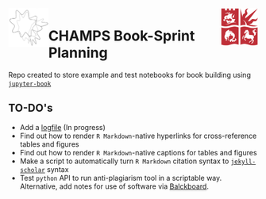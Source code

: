 
<a href="https://champsproject.com/">
  <img src="demo/champsbook/content/images/logo/champs_logo.jpg" width="16%" align="left">
</a>    
  
<a href="http://www.bristol.ac.uk/maths/">
    <img src="demo/champsbook/content/images/logo/uob-logo.png" width="15%" align="right">
</a>



# CHAMPS Book-Sprint Planning

Repo created to store example and test notebooks for book building using [`jupyter-book`](https://github.com/jupyter/jupyter-book) 
 


## TO-DO's


* Add a [logfile](https://github.com/github-changelog-generator/github-changelog-generator) (In progress)
* Find out how to render `R Markdown`-native hyperlinks for cross-reference tables and figures 
* Find out how to render `R Markdown`-native captions for tables and figures
* Make a script to automatically turn `R Markdown` citation syntax to [`jekyll-scholar`](https://github.com/inukshuk/jekyll-scholar) syntax
* Test `python` API to run anti-plagiarism tool in a scriptable way. Alternative, add notes for use of software via [Balckboard](https://www.ole.bris.ac.uk/). 
